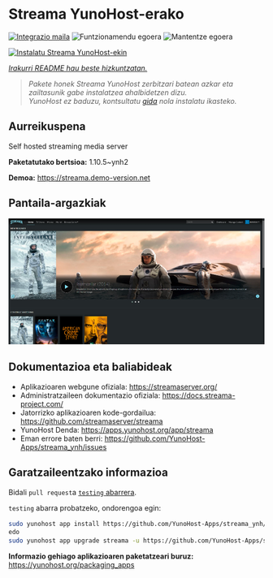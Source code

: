 <!--
Ohart ongi: README hau automatikoki sortu da <https://github.com/YunoHost/apps/tree/master/tools/readme_generator>ri esker
EZ editatu eskuz.
-->

# Streama YunoHost-erako

[![Integrazio maila](https://dash.yunohost.org/integration/streama.svg)](https://dash.yunohost.org/appci/app/streama) ![Funtzionamendu egoera](https://ci-apps.yunohost.org/ci/badges/streama.status.svg) ![Mantentze egoera](https://ci-apps.yunohost.org/ci/badges/streama.maintain.svg)

[![Instalatu Streama YunoHost-ekin](https://install-app.yunohost.org/install-with-yunohost.svg)](https://install-app.yunohost.org/?app=streama)

*[Irakurri README hau beste hizkuntzatan.](./ALL_README.md)*

> *Pakete honek Streama YunoHost zerbitzari batean azkar eta zailtasunik gabe instalatzea ahalbidetzen dizu.*  
> *YunoHost ez baduzu, kontsultatu [gida](https://yunohost.org/install) nola instalatu ikasteko.*

## Aurreikuspena

Self hosted streaming media server

**Paketatutako bertsioa:** 1.10.5~ynh2

**Demoa:** <https://streama.demo-version.net>

## Pantaila-argazkiak

![Streama(r)en pantaila-argazkia](./doc/screenshots/screenshot.png)

## Dokumentazioa eta baliabideak

- Aplikazioaren webgune ofiziala: <https://streamaserver.org/>
- Administratzaileen dokumentazio ofiziala: <https://docs.streama-project.com/>
- Jatorrizko aplikazioaren kode-gordailua: <https://github.com/streamaserver/streama>
- YunoHost Denda: <https://apps.yunohost.org/app/streama>
- Eman errore baten berri: <https://github.com/YunoHost-Apps/streama_ynh/issues>

## Garatzaileentzako informazioa

Bidali `pull request`a [`testing` abarrera](https://github.com/YunoHost-Apps/streama_ynh/tree/testing).

`testing` abarra probatzeko, ondorengoa egin:

```bash
sudo yunohost app install https://github.com/YunoHost-Apps/streama_ynh/tree/testing --debug
edo
sudo yunohost app upgrade streama -u https://github.com/YunoHost-Apps/streama_ynh/tree/testing --debug
```

**Informazio gehiago aplikazioaren paketatzeari buruz:** <https://yunohost.org/packaging_apps>
